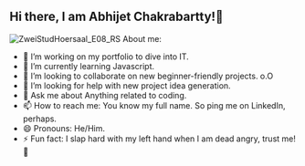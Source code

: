 ## Hi there, I am Abhijet Chakrabartty!👋   
![ZweiStudHoersaal_E08_RS](https://github.com/user-attachments/assets/0989a6c0-81be-40bf-8c15-6b341ef3eebb)
 About me:
- 🔭 I’m working on my portfolio to dive into IT. 
- 🌱 I’m currently learning Javascript.
- 👯 I’m looking to collaborate on new beginner-friendly projects. o.O
- 🤔 I’m looking for help with new project idea generation. 
- 💬 Ask me about Anything related to coding.
- 📫 How to reach me: You know my full name. So ping me on LinkedIn, perhaps. 
- 😄 Pronouns: He/Him.
- ⚡ Fun fact: I slap hard with my left hand when I am dead angry, trust me! 🎱



